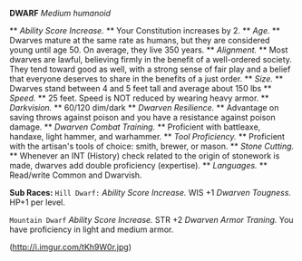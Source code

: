 __**DWARF**__
*Medium humanoid*

** *Ability Score Increase.* ** Your Constitution increases by 2.
** *Age.* ** Dwarves mature at the same rate as humans, but they are considered young until age 50. On average, they live 350 years.
** *Alignment.* ** Most dwarves are lawful, believing firmly in the benefit of a well-ordered society. They tend toward good as well, with a strong sense of fair play and a belief that everyone deserves to share in the benefits of a just order.
** *Size.* ** Dwarves stand between 4 and 5 feet tall and average about 150 lbs
** *Speed.* ** 25 feet. Speed is NOT reduced by wearing heavy armor.
** *Darkvision.* ** 60/120 dim/dark
** *Dwarven Resilience.* ** Advantage on saving throws against poison and you have a resistance against poison damage.
** *Dwarven Combat Training.* ** Proficient with battleaxe, handaxe, light hammer, and warhammer.
** *Tool Proficiency.* ** Proficient with the artisan's tools of choice: smith, brewer, or mason.
** *Stone Cutting.* ** Whenever an INT (History) check related to the origin of stonework is made, dwarves add double proficiency (expertise).
** *Languages.* ** Read/write Common and Dwarvish. 

**Sub Races:**
`Hill Dwarf:`
*Ability Score Increase.* WIS +1
*Dwarven Tougness.* HP+1 per level. 

`Mountain Dwarf`
*Ability Score Increase.* STR +2
*Dwarven Armor Traning.* You have proficiency in light and medium armor.

(http://i.imgur.com/tKh9W0r.jpg)